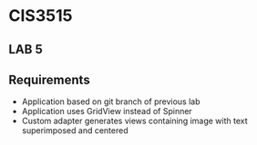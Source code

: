 # CIS3515

## LAB 5

## Requirements

* Application based on git branch of previous lab
* Application uses GridView instead of Spinner
* Custom adapter generates views containing image with text superimposed and centered
